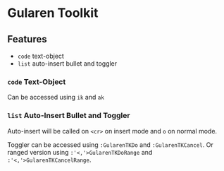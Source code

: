 # Gularen Toolkit

## Features
- `code` text-object
- `list` auto-insert bullet and toggler

### `code` Text-Object
Can be accessed using `ik` and `ak`

### `list` Auto-Insert Bullet and Toggler
Auto-insert will be called on `<cr>` on insert mode and `o` on normal mode.

Toggler can be accessed using `:GularenTKDo` and `:GularenTKCancel`.
Or ranged version using `:'<,'>GularenTKDoRange` and `:'<,'>GularenTKCancelRange`.

